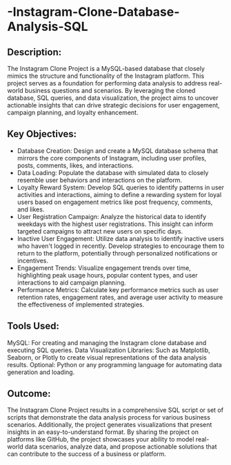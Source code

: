 # -Instagram-Clone-Database-Analysis-SQL
## Description:
The Instagram Clone Project is a MySQL-based database that closely mimics the structure and functionality of the Instagram platform. This project serves as a foundation for performing data analysis to address real-world business questions and scenarios. By leveraging the cloned database, SQL queries, and data visualization, the project aims to uncover actionable insights that can drive strategic decisions for user engagement, campaign planning, and loyalty enhancement.

## Key Objectives:

- Database Creation: Design and create a MySQL database schema that mirrors the core components of Instagram, including user profiles, posts, comments, likes, and interactions.
- Data Loading: Populate the database with simulated data to closely resemble user behaviors and interactions on the platform.
- Loyalty Reward System: Develop SQL queries to identify patterns in user activities and interactions, aiming to define a rewarding system for loyal users based on engagement metrics like post frequency, comments, and likes.
- User Registration Campaign: Analyze the historical data to identify weekdays with the highest user registrations. This insight can inform targeted campaigns to attract new users on specific days.
- Inactive User Engagement: Utilize data analysis to identify inactive users who haven't logged in recently. Develop strategies to encourage them to return to the platform, potentially through personalized notifications or incentives.
- Engagement Trends: Visualize engagement trends over time, highlighting peak usage hours, popular content types, and user interactions to aid campaign planning.
- Performance Metrics: Calculate key performance metrics such as user retention rates, engagement rates, and average user activity to measure the effectiveness of implemented strategies.

## Tools Used:

MySQL: For creating and managing the Instagram clone database and executing SQL queries.
Data Visualization Libraries: Such as Matplotlib, Seaborn, or Plotly to create visual representations of the data analysis results.
Optional: Python or any programming language for automating data generation and loading.

## Outcome:
The Instagram Clone Project results in a comprehensive SQL script or set of scripts that demonstrate the data analysis process for various business scenarios. Additionally, the project generates visualizations that present insights in an easy-to-understand format. By sharing the project on platforms like GitHub, the project showcases your ability to model real-world data scenarios, analyze data, and propose actionable solutions that can contribute to the success of a business or platform.

